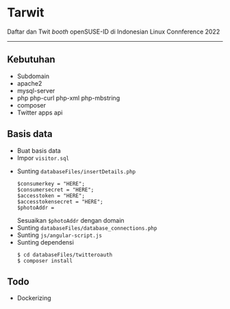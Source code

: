 # Tarwit
Daftar dan Twit _booth_ openSUSE-ID di Indonesian Linux Connference 2022

---
## Kebutuhan
- Subdomain
- apache2
- mysql-server
- php php-curl php-xml php-mbstring
- composer
- Twitter apps api

## Basis data
- Buat basis data
- Impor `visitor.sql`

* Sunting `databaseFiles/insertDetails.php`
    ```
    $consumerkey = "HERE";
    $consumersecret = "HERE";  
    $accesstoken = "HERE";  
    $accesstokensecret = "HERE";  
    $photoAddr =  
    ```
    Sesuaikan `$photoAddr` dengan domain
* Sunting `databaseFiles/database_connections.php`
* Sunting `js/angular-script.js`
* Sunting dependensi
    ```
    $ cd databaseFiles/twitteroauth 
    $ composer install
    ```

## Todo
* Dockerizing
